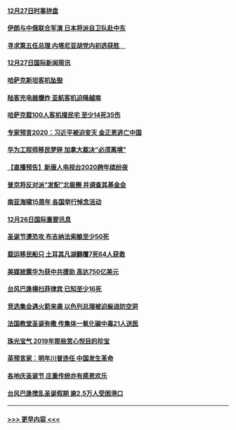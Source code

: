 #### [12月27日时事拼盘](../pages/prog202/a102738992.md?t=12280644) 
#### [伊朗与中俄联合军演 日本将派自卫队赴中东](../pages/prog202/a102738823.md?t=12280644) 
#### [寻求第五任总理 内塔尼亚胡党内初选获胜　](../pages/prog202/a102738772.md?t=12280644) 
#### [12月27日国际新闻简讯](../pages/prog202/a102738604.md?t=12280644) 
#### [哈萨克斯坦客机坠毁](../pages/prog202/a102738606.md?t=12280644) 
#### [陆客充电器爆炸 亚航客机迫降越南](../pages/prog202/a102738530.md?t=12280644) 
#### [哈萨克载100人客机撞民宅 至少14死35伤](../pages/prog202/a102738485.md?t=12280644) 
#### [专家预言2020：习近平被迫变天 金正恩逃亡中国](../pages/prog202/a102738340.md?t=12280644) 
#### [华为工程师移民梦碎 加拿大裁决“必须离境”](../pages/prog202/a102738306.md?t=12280644) 
#### [【直播预告】新唐人电视台2020跨年缤纷夜](../pages/prog202/a102738273.md?t=12280644) 
#### [普京将反对派“发配”北极圈 并调查其基金会](../pages/prog202/a102738056.md?t=12280644) 
#### [南亚海啸15周年 各国举行悼念活动](../pages/prog202/a102738043.md?t=12280644) 
#### [12月26日国际重要讯息](../pages/prog202/a102737872.md?t=12280644) 
#### [圣诞节遭恐攻 布吉纳法索酿至少50死](../pages/prog202/a102737869.md?t=12280644) 
#### [载运移民船只 土耳其凡湖翻覆7死64人获救](../pages/prog202/a102737839.md?t=12280644) 
#### [美媒披露华为获中共援助 高达750亿美元](../pages/prog202/a102737744.md?t=12280644) 
#### [台风巴逢横扫菲律宾 已知至少16死](../pages/prog202/a102737673.md?t=12280644) 
#### [竞选集会遇火箭来袭 以色列总理被迫躲进防空洞](../pages/prog202/a102737659.md?t=12280644) 
#### [法国教堂圣诞弥撒 传集体一氧化碳中毒21人送医](../pages/prog202/a102737634.md?t=12280644) 
#### [珠光宝气 2019年那些赏心悦目的珍宝](../pages/prog202/a102737509.md?t=12280644) 
#### [英预言家：明年川普连任 中国发生革命](../pages/prog202/a102737473.md?t=12280644) 
#### [各地庆圣诞节 庄重传统亦有感恩欢乐](../pages/prog202/a102737408.md?t=12280644) 
#### [台风巴逢搅乱圣诞假期 逾2.5万人受困港口](../pages/prog202/a102737251.md?t=12280644) 

----
#### [ >>> 更早内容 <<< ](../indexes/prog202-earlier.md)
